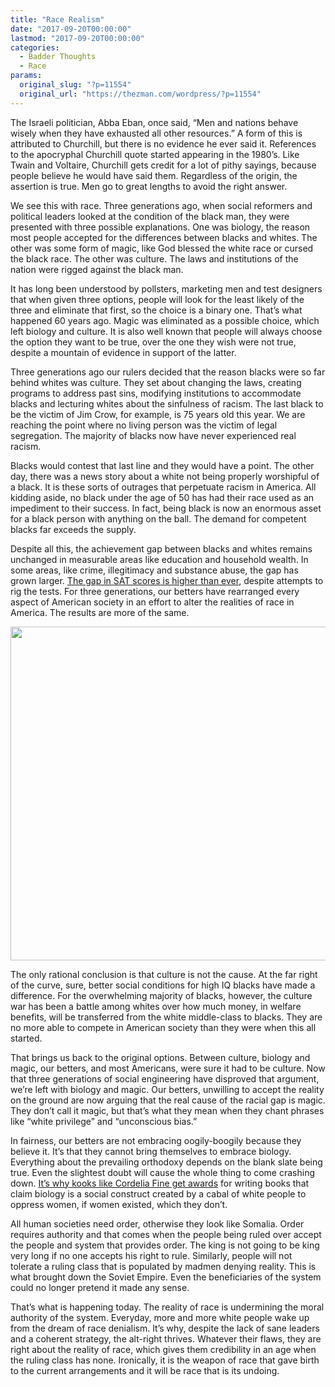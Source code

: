 ```yaml
---
title: "Race Realism"
date: "2017-09-20T00:00:00"
lastmod: "2017-09-20T00:00:00"
categories:
  - Badder Thoughts
  - Race
params:
  original_slug: "?p=11554"
  original_url: "https://thezman.com/wordpress/?p=11554"
---
```


The Israeli politician, Abba Eban, once said, “Men and nations behave
wisely when they have exhausted all other resources.” A form of this is
attributed to Churchill, but there is no evidence he ever said it.
References to the apocryphal Churchill quote started appearing in the
1980’s. Like Twain and Voltaire, Churchill gets credit for a lot of
pithy sayings, because people believe he would have said them.
Regardless of the origin, the assertion is true. Men go to great lengths
to avoid the right answer.

We see this with race. Three generations ago, when social reformers and
political leaders looked at the condition of the black man, they were
presented with three possible explanations. One was biology, the reason
most people accepted for the differences between blacks and whites. The
other was some form of magic, like God blessed the white race or cursed
the black race. The other was culture. The laws and institutions of the
nation were rigged against the black man.

It has long been understood by pollsters, marketing men and test
designers that when given three options, people will look for the least
likely of the three and eliminate that first, so the choice is a binary
one. That’s what happened 60 years ago. Magic was eliminated as a
possible choice, which left biology and culture. It is also well known
that people will always choose the option they want to be true, over the
one they wish were not true, despite a mountain of evidence in support
of the latter.

Three generations ago our rulers decided that the reason blacks were so
far behind whites was culture. They set about changing the laws,
creating programs to address past sins, modifying institutions to
accommodate blacks and lecturing whites about the sinfulness of racism.
The last black to be the victim of Jim Crow, for example, is 75 years
old this year. We are reaching the point where no living person was the
victim of legal segregation. The majority of blacks now have never
experienced real racism.

Blacks would contest that last line and they would have a point. The
other day, there was a news story about a white not being properly
worshipful of a black. It is these sorts of outrages that perpetuate
racism in America. All kidding aside, no black under the age of 50 has
had their race used as an impediment to their success. In fact, being
black is now an enormous asset for a black person with anything on the
ball. The demand for competent blacks far exceeds the supply.

Despite all this, the achievement gap between blacks and whites remains
unchanged in measurable areas like education and household wealth. In
some areas, like crime, illegitimacy and substance abuse, the gap has
grown larger. <a
href="https://www.brookings.edu/research/race-gaps-in-sat-scores-highlight-inequality-and-hinder-upward-mobility/"
rel="noopener" target="_blank">The gap in SAT scores is higher than
ever</a>, despite attempts to rig the tests. For three generations, our
betters have rearranged every aspect of American society in an effort to
alter the realities of race in America. The results are more of the
same.

<img
src="http://sam-smith.net/wp-content/uploads/2014/08/St-Louis-riots.jpg"
class="size-full" decoding="async" width="950" height="534" />

The only rational conclusion is that culture is not the cause. At the
far right of the curve, sure, better social conditions for high IQ
blacks have made a difference. For the overwhelming majority of blacks,
however, the culture war has been a battle among whites over how much
money, in welfare benefits, will be transferred from the white
middle-class to blacks. They are no more able to compete in American
society than they were when this all started.

That brings us back to the original options. Between culture, biology
and magic, our betters, and most Americans, were sure it had to be
culture. Now that three generations of social engineering have disproved
that argument, we’re left with biology and magic. Our betters, unwilling
to accept the reality on the ground are now arguing that the real cause
of the racial gap is magic. They don’t call it magic, but that’s what
they mean when they chant phrases like “white privilege” and
“unconscious bias.”

In fairness, our betters are not embracing oogily-boogily because they
believe it. It’s that they cannot bring themselves to embrace biology.
Everything about the prevailing orthodoxy depends on the blank slate
being true. Even the slightest doubt will cause the whole thing to come
crashing down. <a
href="https://www.theguardian.com/books/2017/sep/19/testosterone-rex-royal-society-science-book-of-the-year-cordelia-fine?CMP=twt_a-science_b-gdnscience"
rel="noopener" target="_blank">It’s why kooks like Cordelia Fine get
awards</a> for writing books that claim biology is a social construct
created by a cabal of white people to oppress women, if women existed,
which they don’t.

All human societies need order, otherwise they look like Somalia. Order
requires authority and that comes when the people being ruled over
accept the people and system that provides order. The king is not going
to be king very long if no one accepts his right to rule. Similarly,
people will not tolerate a ruling class that is populated by madmen
denying reality. This is what brought down the Soviet Empire. Even the
beneficiaries of the system could no longer pretend it made any sense.

That’s what is happening today. The reality of race is undermining the
moral authority of the system. Everyday, more and more white people wake
up from the dream of race denialism. It’s why, despite the lack of sane
leaders and a coherent strategy, the alt-right thrives. Whatever their
flaws, they are right about the reality of race, which gives them
credibility in an age when the ruling class has none. Ironically, it is
the weapon of race that gave birth to the current arrangements and it
will be race that is its undoing.
